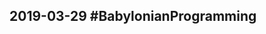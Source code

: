 ## 2019-03-29 #BabylonianProgramming

<lively-error stack="TypeError: Cannot read property 'value' of undefined
    at elementForRun (https://lively-kernel.org/lively4/lively4-jens/src/babylonian-programming-editor/ui/probe-widget.js!transpiled:90:27)
    at elementForExample (https://lively-kernel.org/lively4/lively4-jens/src/babylonian-programming-editor/ui/probe-widget.js!transpiled:432:42)
    at Array.map (<anonymous>)
    at ProbeWidget._update (https://lively-kernel.org/lively4/lively4-jens/src/babylonian-programming-editor/ui/probe-widget.js!transpiled:559:76)
    at ProbeWidget.set values [as values] (https://lively-kernel.org/lively4/lively4-jens/src/babylonian-programming-editor/ui/probe-widget.js!transpiled:45:16)
    at Probe.set values [as values] (https://lively-kernel.org/lively4/lively4-jens/src/babylonian-programming-editor/annotations/probe.js!transpiled:29:31)
    at HTMLElement.updateAnnotations (https://lively-kernel.org/lively4/lively4-jens/src/babylonian-programming-editor/babylonian-programming-editor.js!transpiled:566:28)
    at HTMLElement.onTrackerChanged (https://lively-kernel.org/lively4/lively4-jens/src/babylonian-programming-editor/babylonian-programming-editor.js!transpiled:710:18)
    at BabylonianWorker.updateEditors (https://lively-kernel.org/lively4/lively4-jens/src/babylonian-programming-editor/worker/babylonian-worker.js!transpiled:67:20)
    at BabylonianWorker.evaluateEditor (https://lively-kernel.org/lively4/lively4-jens/src/babylonian-programming-editor/worker/babylonian-worker.js!transpiled:145:16)" style="height: max-content;"></lively-error>